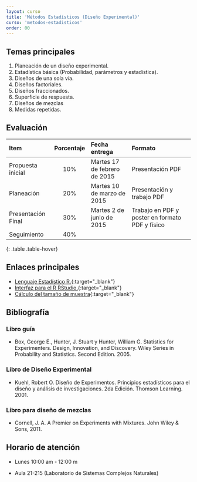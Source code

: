 ```yaml
---
layout: curso
title: 'Métodos Estadísticos (Diseño Experimental)'
curso: 'metodos-estadisticos'
order: 00
---
```


## Temas principales

1. Planeación de un diseño experimental.
2. Estadística básica (Probabilidad, parámetros y estadística).
3. Diseños de una sola vía.
4. Diseños factoriales.
5. Diseños fraccionados.
6. Superficie de respuesta.
7. Diseños de mezclas
8. Medidas repetidas.

## Evaluación

| Item               | Porcentaje | Fecha entrega                | Formato                                               |
|:-------------------|:----------:|:-----------------------------|:------------------------------------------------------|
| Propuesta inicial  |        10% | Martes 17 de febrero de 2015 | Presentación PDF                                      |
| Planeación         |        20% | Martes 10 de marzo de 2015   | Presentación y trabajo PDF                            |
| Presentación Final |        30% | Martes 2 de junio de 2015    | Trabajo en PDF y poster en formato PDF y físico       |
| Seguimiento        |        40% |                              |                                                       |
{: .table .table-hover}

## Enlaces principales

* [Lenguaje Estadístico R.](http://cran.r-project.org/bin/windows/base/){:target="_blank"}
* [Interfaz para el R RStudio.](http://www.rstudio.com/products/rstudio/download/){:target="_blank"}
* [Cálculo del tamaño de muestra](http://homepage.stat.uiowa.edu/~rlenth/Power/){:target="_blank"}

## Bibliografía

### Libro guía

- Box, George E., Hunter, J. Stuart y Hunter, William G. Statistics for Experimenters. Design, Innovation, and Discovery. Wiley Series in Probability and Statistics. Second Edition. 2005.

### Libro de Diseño Experimental

- Kuehl, Robert O. Diseño de Experimentos. Principios estadísticos para el diseño y análisis de investigaciones. 2da Edición. Thomson Learning. 2001. 

### Libro para diseño de mezclas

- Cornell, J. A. A Premier on Experiments with Mixtures. John Wiley & Sons, 2011.

## Horario de atención

- Lunes 10:00 am - 12:00 m

- Aula 21-215 (Laboratorio de Sistemas Complejos Naturales)
